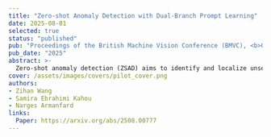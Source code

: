 ```yaml
---
title: "Zero-shot Anomaly Detection with Dual-Branch Prompt Learning"
date: 2025-08-01
selected: true
status: "published"
pub: "Proceedings of the British Machine Vision Conference (BMVC), <b>Oral</b>"
pub_date: "2025"
abstract: >-
  Zero-shot anomaly detection (ZSAD) aims to identify and localize unseen defects without requiring any labeled anomalies, but existing methods struggle to generalize under domain shifts. We propose PILOT, a framework combining a dual-branch prompt learning mechanism with label-free test-time adaptation, enabling dynamic adaptation to new distributions using only unlabeled data. PILOT achieves state-of-the-art performance on 13 industrial and medical benchmarks for both anomaly detection and localization under domain shift.
cover: /assets/images/covers/pilot_cover.png
authors:
- Zihan Wang
- Samira Ebrahimi Kahou
- Narges Armanfard
links:
  Paper: https://arxiv.org/abs/2508.00777
---
```

